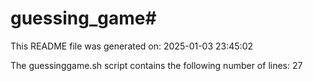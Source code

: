 # guessing_game#

This README file was generated on:
2025-01-03 23:45:02

The guessinggame.sh script contains the following number of lines:
27
